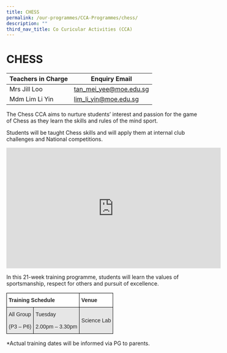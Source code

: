 ```yaml
---
title: CHESS
permalink: /our-programmes/CCA-Programmes/chess/
description: ""
third_nav_title: Co Curicular Activities (CCA)
---
```




# **CHESS**






| Teachers in Charge| Enquiry Email|
| -------- | -------- |
| Mrs Jill Loo    | tan_mei_yee@moe.edu.sg     | 
|Mdm Lim Li Yin| lim_li_yin@moe.edu.sg|



The Chess CCA aims to nurture students’ interest and passion for the game of Chess as they learn the skills and rules of the mind sport.

Students will be taught Chess skills and will apply them at internal club challenges and National competitions.

<iframe width="560" height="315" src="https://www.youtube.com/embed/YiQQt2CEzsY" title="YouTube video player" frameborder="0" allow="accelerometer; autoplay; clipboard-write; encrypted-media; gyroscope; picture-in-picture; web-share" allowfullscreen></iframe>

In this 21-week training programme, students will learn the values of sportsmanship, respect for others and pursuit of excellence.




<table style="border-collapse:collapse;border-spacing:0" class="tg"><thead><tr><th style="background-color:#FFF;border-color:#000000;border-style:solid;border-width:1px;color:#222;font-family:Arial, sans-serif;font-size:14px;font-weight:bold;overflow:hidden;padding:10px 5px;text-align:left;vertical-align:top;word-break:normal" colspan="2"><span style="font-weight:bold">Training Schedule</span></th><th style="background-color:#FFF;border-color:black;border-style:solid;border-width:1px;color:#222;font-family:Arial, sans-serif;font-size:14px;font-weight:bold;overflow:hidden;padding:10px 5px;text-align:left;vertical-align:top;word-break:normal"><span style="font-weight:bold">Venue</span></th></tr></thead><tbody><tr><td style="background-color:#E6E6E6;border-color:#000000;border-style:solid;border-width:1px;color:#222;font-family:Arial, sans-serif;font-size:14px;overflow:hidden;padding:10px 5px;text-align:left;vertical-align:middle;word-break:normal">All  Group<br><br>(P3 – P6)</td><td style="background-color:#E6E6E6;border-color:#000000;border-style:solid;border-width:1px;color:#222;font-family:Arial, sans-serif;font-size:14px;overflow:hidden;padding:10px 5px;text-align:left;vertical-align:middle;word-break:normal">Tuesday<br><br>2.00pm – 3.30pm</td><td style="background-color:#E6E6E6;border-color:black;border-style:solid;border-width:1px;color:#222;font-family:Arial, sans-serif;font-size:14px;overflow:hidden;padding:10px 5px;text-align:left;vertical-align:middle;word-break:normal">Science Lab</td></tr></tbody></table>

\*Actual training dates will be informed via PG to parents.